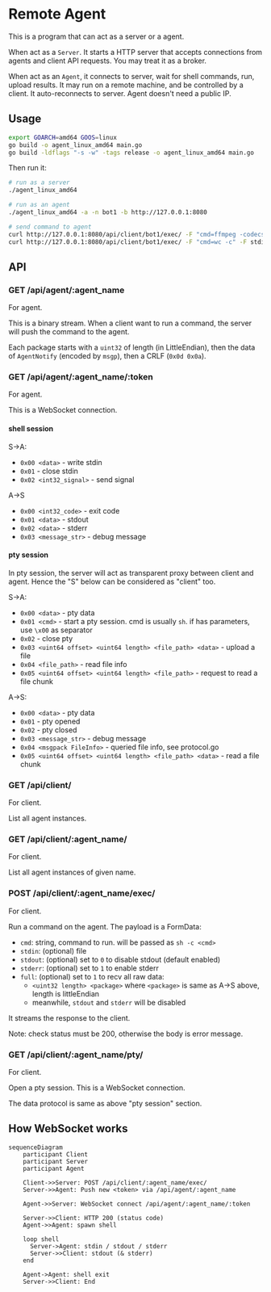 # Remote Agent


This is a program that can act as a server or a agent.

When act as a `Server`. It starts a HTTP server that accepts connections from agents and client API requests. 
You may treat it as a broker.

When act as an `Agent`, it connects to server, wait for shell commands, run, upload results. It may run on a remote machine, and be controlled by a client.
It auto-reconnects to server. Agent doesn't need a public IP.

## Usage

```sh
export GOARCH=amd64 GOOS=linux
go build -o agent_linux_amd64 main.go
go build -ldflags "-s -w" -tags release -o agent_linux_amd64 main.go
```

Then run it:

```sh
# run as a server
./agent_linux_amd64 

# run as an agent
./agent_linux_amd64 -a -n bot1 -b http://127.0.0.1:8080

# send command to agent
curl http://127.0.0.1:8080/api/client/bot1/exec/ -F "cmd=ffmpeg -codecs" -F stderr=1
curl http://127.0.0.1:8080/api/client/bot1/exec/ -F "cmd=wc -c" -F stdin=@file.bin 
```

## API

### GET /api/agent/:agent_name

For agent.

This is a binary stream. When a client want to run a command, the server will push the command to the agent.

Each package starts with a `uint32` of length (in LittleEndian), then the data of `AgentNotify` (encoded by `msgp`), then a CRLF (`0x0d 0x0a`).

### GET /api/agent/:agent_name/:token

For agent.

This is a WebSocket connection.

#### shell session

S->A:

- `0x00 <data>` - write stdin
- `0x01` - close stdin
- `0x02 <int32_signal>` - send signal

A->S

- `0x00 <int32_code>` - exit code
- `0x01 <data>` - stdout
- `0x02 <data>` - stderr
- `0x03 <message_str>` - debug message

#### pty session

In pty session, the server will act as transparent proxy between client and agent. Hence the "S" below can be considered as "client" too.

S->A:

- `0x00 <data>` - pty data
- `0x01 <cmd>` - start a pty session. cmd is usually `sh`. if has parameters, use `\x00` as separator
- `0x02` - close pty
- `0x03 <uint64 offset> <uint64 length> <file_path> <data>` - upload a file
- `0x04 <file_path>` - read file info
- `0x05 <uint64 offset> <uint64 length> <file_path>` - request to read a file chunk

A->S:

- `0x00 <data>` - pty data
- `0x01` - pty opened
- `0x02` - pty closed
- `0x03 <message_str>` - debug message
- `0x04 <msgpack FileInfo>` - queried file info, see protocol.go
- `0x05 <uint64 offset> <uint64 length> <file_path> <data>` - read a file chunk

### GET /api/client/

For client.

List all agent instances.

### GET /api/client/:agent_name/

For client.

List all agent instances of given name.

### POST /api/client/:agent_name/exec/

For client.

Run a command on the agent. The payload is a FormData:

- `cmd`: string, command to run. will be passed as `sh -c <cmd>`
- `stdin`: (optional) file
- `stdout`: (optional) set to `0` to disable stdout (default enabled)
- `stderr`: (optional) set to `1` to enable stderr
- `full`: (optional) set to `1` to recv all raw data:
  - `<uint32 length> <package>` where `<package>` is same as A->S above, length is littleEndian
  - meanwhile, `stdout` and `stderr` will be disabled

It streams the response to the client.

Note: check status must be 200, otherwise the body is error message.

### GET /api/client/:agent_name/pty/

For client.

Open a pty session. This is a WebSocket connection.

The data protocol is same as above "pty session" section.

## How WebSocket works

```mermaid
sequenceDiagram
    participant Client
    participant Server
    participant Agent

    Client->>Server: POST /api/client/:agent_name/exec/
    Server->>Agent: Push new <token> via /api/agent/:agent_name

    Agent->>Server: WebSocket connect /api/agent/:agent_name/:token

    Server->>Client: HTTP 200 (status code)
    Agent->>Agent: spawn shell

    loop shell
      Server->Agent: stdin / stdout / stderr
      Server->>Client: stdout (& stderr)
    end

    Agent->Agent: shell exit
    Server->>Client: End
```
